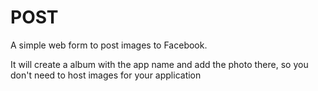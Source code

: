 POST
====

A simple web form to post images to Facebook.

It will create a album with the app name and add the photo there, so you don't need to host images for your application
